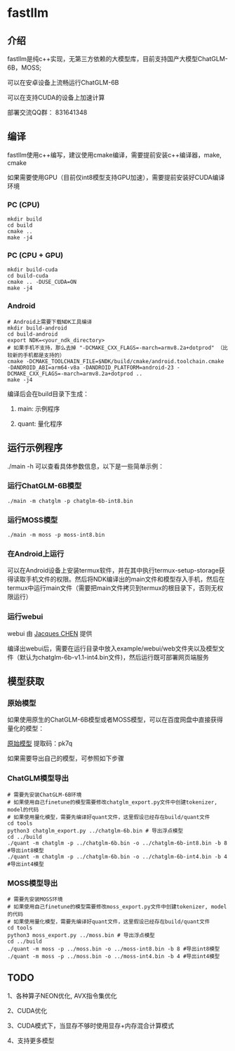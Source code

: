 # fastllm

## 介绍

fastllm是纯c++实现，无第三方依赖的大模型库，目前支持国产大模型ChatGLM-6B，MOSS;

可以在安卓设备上流畅运行ChatGLM-6B

可以在支持CUDA的设备上加速计算

部署交流QQ群： 831641348

## 编译

fastllm使用c++编写，建议使用cmake编译，需要提前安装c++编译器，make, cmake

如果需要使用GPU（目前仅int8模型支持GPU加速），需要提前安装好CUDA编译环境

### PC (CPU)

```
mkdir build
cd build
cmake ..
make -j4
```

### PC (CPU + GPU)

```
mkdir build-cuda
cd build-cuda
cmake .. -DUSE_CUDA=ON
make -j4
```

### Android

```
# Android上需要下载NDK工具编译
mkdir build-android
cd build-android
export NDK=<your_ndk_directory>
# 如果手机不支持，那么去掉 "-DCMAKE_CXX_FLAGS=-march=armv8.2a+dotprod" （比较新的手机都是支持的）
cmake -DCMAKE_TOOLCHAIN_FILE=$NDK/build/cmake/android.toolchain.cmake -DANDROID_ABI=arm64-v8a -DANDROID_PLATFORM=android-23 -DCMAKE_CXX_FLAGS=-march=armv8.2a+dotprod ..
make -j4
```

编译后会在build目录下生成：

1. main: 示例程序

2. quant: 量化程序

## 运行示例程序

./main -h 可以查看具体参数信息，以下是一些简单示例：

### 运行ChatGLM-6B模型

```
./main -m chatglm -p chatglm-6b-int8.bin
```

### 运行MOSS模型

```
./main -m moss -p moss-int8.bin
```

### 在Android上运行

可以在Android设备上安装termux软件，并在其中执行termux-setup-storage获得读取手机文件的权限。然后将NDK编译出的main文件和模型存入手机，然后在termux中运行main文件（需要把main文件拷贝到termux的根目录下，否则无权限运行）

### 运行webui

webui 由 [Jacques CHEN](http://whchen.net/index.php/About.html) 提供

编译出webui后，需要在运行目录中放入example/webui/web文件夹以及模型文件（默认为chatglm-6b-v1.1-int4.bin文件)，然后运行既可部署网页端服务

## 模型获取

### 原始模型

如果使用原生的ChatGLM-6B模型或者MOSS模型，可以在百度网盘中直接获得量化的模型：

[原始模型](https://pan.baidu.com/s/1DyGOWqKFbpBSSi93PJe6Ug) 提取码：pk7q

如果需要导出自己的模型，可参照如下步骤

### ChatGLM模型导出

```
# 需要先安装ChatGLM-6B环境
# 如果使用自己finetune的模型需要修改chatglm_export.py文件中创建tokenizer, model的代码
# 如果使用量化模型，需要先编译好quant文件，这里假设已经存在build/quant文件
cd tools
python3 chatglm_export.py ../chatglm-6b.bin # 导出浮点模型
cd ../build
./quant -m chatglm -p ../chatglm-6b.bin -o ../chatglm-6b-int8.bin -b 8 #导出int8模型
./quant -m chatglm -p ../chatglm-6b.bin -o ../chatglm-6b-int4.bin -b 4 #导出int4模型
```

### MOSS模型导出

```
# 需要先安装MOSS环境
# 如果使用自己finetune的模型需要修改moss_export.py文件中创建tokenizer, model的代码
# 如果使用量化模型，需要先编译好quant文件，这里假设已经存在build/quant文件
cd tools
python3 moss_export.py ../moss.bin # 导出浮点模型
cd ../build
./quant -m moss -p ../moss.bin -o ../moss-int8.bin -b 8 #导出int8模型
./quant -m moss -p ../moss.bin -o ../moss-int4.bin -b 4 #导出int4模型
```

## TODO

1、各种算子NEON优化, AVX指令集优化

2、CUDA优化

3、CUDA模式下，当显存不够时使用显存+内存混合计算模式

4、支持更多模型

